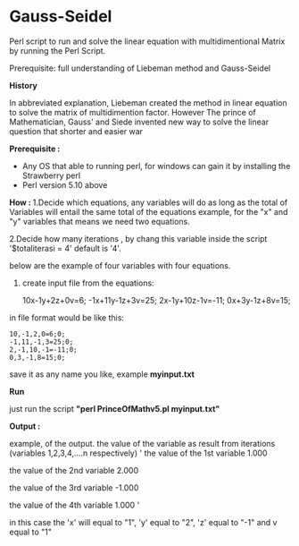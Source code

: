 # Gauss-Seidel
Perl script to run and solve the linear equation with multidimentional Matrix by running the Perl Script.

Prerequisite: full understanding of Liebeman method and Gauss-Seidel

<b> History </b>

In abbreviated explanation, Liebeman created the method in linear equation to solve the matrix of multidimention
factor.
However The prince of Mathematician, Gauss'  and Siede invented new way to solve the linear question that shorter and easier war 

<b> Prerequisite :</b>
- Any OS that able to running perl, for windows can gain it by installing the Strawberry perl
- Perl version 5.10 above

<b> How : </b>
1.Decide which equations,  any variables will do as long as the total of Variables will entail the same total of the equations
example, for the "x"  and "y"  variables that means we need two equations.

2.Decide how many iterations , by chang this variable inside the script '$totaliterasi = 4' default is '4'.

below are the example of four variables with four equations.

1. create input file from the equations:
     
     10x-1y+2z+0v=6;
     -1x+11y-1z+3v=25;
     2x-1y+10z-1v=-11;
     0x+3y-1z+8v=15;

in file format would be like this:

    10,-1,2,0=6;0;
    -1,11,-1,3=25;0;
    2,-1,10,-1=-11;0;
    0,3,-1,8=15;0;

save it as any name you like, example <b>myinput.txt</b>

<b> Run </b>

just run the script <b> "perl PrinceOfMathv5.pl myinput.txt" </b>

<b> Output : </b>

example, of the output.
the value of the variable as result from iterations  (variables 1,2,3,4,....n  respectively)
'
 the value of the 1st variable 1.000

the value of the 2nd variable 2.000

the value of the 3rd variable -1.000

the value of the 4th variable 1.000 '

in this case the 'x'  will equal to "1", 'y' equal to "2", 'z' equal to "-1" and v equal to "1"


